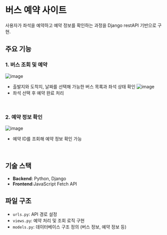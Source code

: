 # 버스 예약 사이트
사용자가 좌석을 예약하고 예약 정보를 확인하는 과정을 Django restAPI 기반으로 구현.

## 주요 기능  
### 1. **버스 조회 및 예약**
![image](https://github.com/user-attachments/assets/f29d85f0-34d8-40e0-90e3-f9472257488e)
   - 출발지와 도착지, 날짜를 선택해 가능한 버스 목록과 좌석 상태 확인
![image](https://github.com/user-attachments/assets/bf0d659a-914f-43c8-938b-b7c6266a8f30)
   - 좌석 선택 후 예약 완료 처리

<br>

### 2. **예약 정보 확인** 

![image](https://github.com/user-attachments/assets/8585e3ee-db77-4e1b-9a9f-d884a01a54d2)
   - 예약 ID를 조회해 예약 정보 확인 가능

<br>

## 기술 스택  
- **Backend**: Python, Django  
- **Frontend**:JavaScript Fetch API

## 파일 구조  
- `urls.py`: API 경로 설정
- `views.py`: 예약 처리 및 조회 로직 구현
- `models.py`: 데이터베이스 구조 정의 (버스 정보, 예약 정보 등)
